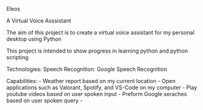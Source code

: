 Eleos

A Virtual Voice Asssistant

The aim of this project is to create a virtual voice assistant for my personal desktop using Python

This project is intended to show progress in learning python and python scripting

Technologies: 
    Speech Recognition: Google Speech Recognition

Capabilities:
    - Weather report based on my current location
    - Open applications such as Valorant, Spotify, and VS-Code on my computer
    - Play youtube videos based on user spoken input
    - Preform Google seraches based on user spoken query 
    - 